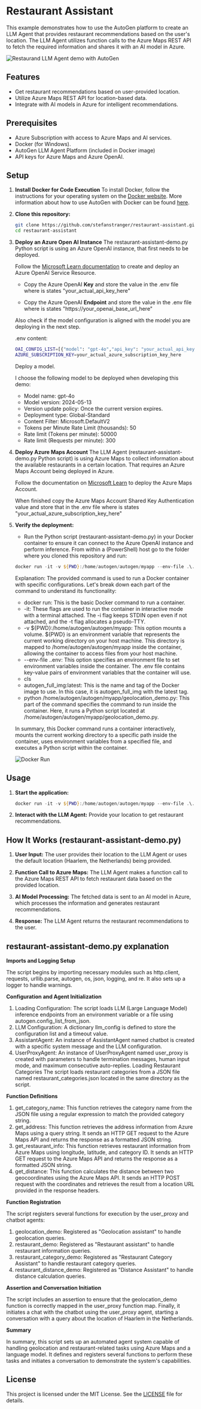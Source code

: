 # Restaurant Assistant

This example demonstrates how to use the AutoGen platform to create an LLM Agent that provides restaurant recommendations based on the user's location. The LLM Agent utilizes function calls to the Azure Maps REST API to fetch the required information and shares it with an AI model in Azure.

![Restaurand LLM Agent demo with AutoGen](AutoGen-Restaurant-demo.gif)

## Features

- Get restaurant recommendations based on user-provided location.
- Utilize Azure Maps REST API for location-based data.
- Integrate with AI models in Azure for intelligent recommendations.

## Prerequisites

- Azure Subscription with access to Azure Maps and AI services.
- Docker (for Windows).
- AutoGen LLM Agent Platform (included in Docker image)
- API keys for Azure Maps and Azure OpenAI.

## Setup

1. **Install Docker for Code Execution**
   To install Docker, follow the instructions for your operating system on the [Docker website](https://docs.docker.com/get-docker/).
   More information about how to use AutoGen with Docker can be found [here](https://microsoft.github.io/autogen/docs/installation/Docker).

1. **Clone this repository:**

    ```sh
    git clone https://github.com/stefanstranger/restaurant-assistant.git
    cd restaurant-assistant
    ```

1. **Deploy an Azure Open AI Instance**
   The restaurant-assistant-demo.py Python script is using an Azure OpenAI instance, that first needs to be deployed.

   Follow the [Microsoft Learn documentation](https://learn.microsoft.com/en-us/azure/ai-services/openai/how-to/create-resource) to create and deploy an Azure OpenAI Service Resource.

   - Copy the Azure OpenAI **Key** and store the value in the .env file where is states "your_actual_api_key_here"

   - Copy the Azure OpenAI **Endpoint** and store the value in the .env file where is states "https://your_openai_base_url_here"
  
    Also check if the model configuration is aligned with the model you are deploying in the next step.

   .env content:

   ```bash
   OAI_CONFIG_LIST=[{"model": "gpt-4o","api_key": "your_actual_api_key_here","base_url": "https://your_openai_base_url_here","api_type": "azure","api_version": "2023-03-15-preview"}] 
   AZURE_SUBSCRIPTION_KEY=your_actual_azure_subscription_key_here
    ```

   Deploy a model.

   I choose the following model to be deployed when developing this demo:
   - Model name: gpt-4o
   - Model version: 2024-05-13
   - Version update policy: Once the current version expires.
   - Deployment type: Global-Standard
   - Content Filter: Microsoft.DefaultV2
   - Tokens per Minute Rate Limit (thousands): 50
   - Rate limit (Tokens per minute): 50000
   - Rate limit (Requests per minute): 300

1. **Deploy Azure Maps Account**
   The LLM Agent (restaurant-assistant-demo.py Python script) is using Azure Maps to collect information about the available restaurants in a certain location. That requires an Azure Maps Account being deployed in Azure.

   Follow the documentation on [Microsoft Learn](https://learn.microsoft.com/en-us/azure/azure-maps/how-to-manage-account-keys#create-a-new-account) to deploy the Azure Maps Account.

   When finished copy the Azure Maps Account Shared Key Authentication value and store that in the .env file where is states "your_actual_azure_subscription_key_here"


1. **Verify the deployment:**
    - Run the Python script (restaurant-assistant-demo.py) in your Docker container to ensure it can connect to the Azure OpenAI instance and perform inference.
    From within a (PowerShell) host go to the folder where you cloned this repository and run:

    ```powershell
    docker run -it -v ${PWD}:/home/autogen/autogen/myapp --env-file .\.env autogen_full_img:latest python /home/autogen/autogen/myapp/restaurant-assistant-demo.py
    ```

    Explanation:
    The provided command is used to run a Docker container with specific configurations. Let's break down each part of the command to understand its functionality:

    - docker run: This is the basic Docker command to run a container.
    - -it: These flags are used to run the container in interactive mode with a terminal attached. The -i flag keeps STDIN open even if not attached, and the -t flag allocates a pseudo-TTY.
    - -v ${PWD}:/home/autogen/autogen/myapp: This option mounts a volume. ${PWD} is an environment variable that represents the current working directory on your host machine. This directory is mapped to /home/autogen/autogen/myapp inside the container, allowing the container to access files from your host machine.
    - --env-file .\.env: This option specifies an environment file to set environment variables inside the container. The .env file contains key-value pairs of environment variables that the container will use.
    - cls
    - autogen_full_img:latest: This is the name and tag of the Docker image to use. In this case, it is autogen_full_img with the latest tag.
    - python /home/autogen/autogen/myapp/geolocation_demo.py: This part of the command specifies the command to run inside the container. Here, it runs a Python script located at /home/autogen/autogen/myapp/geolocation_demo.py.
    
    In summary, this Docker command runs a container interactively, mounts the current working directory to a specific path inside the container, uses environment variables from a specified file, and executes a Python script within the container.

    
      
    ![Docker Run](dockerrun.png)

## Usage

1. **Start the application:**
    ```powershell
    docker run -it -v ${PWD}:/home/autogen/autogen/myapp --env-file .\.env autogen_full_img:latest python /home/autogen/autogen/myapp/restaurant-assistant-demo.py
    ```

2. **Interact with the LLM Agent:**
    Provide your location to get restaurant recommendations.

## How It Works (restaurant-assistant-demo.py)

1. **User Input:**
    The user provides their location to the LLM Agent or uses the default location (Haarlem, the Netherlands) being provided.

2. **Function Call to Azure Maps:**
    The LLM Agent makes a function call to the Azure Maps REST API to fetch restaurant data based on the provided location.

3. **AI Model Processing:**
    The fetched data is sent to an AI model in Azure, which processes the information and generates restaurant recommendations.

4. **Response:**
    The LLM Agent returns the restaurant recommendations to the user.

## restaurant-assistant-demo.py explanation

**Imports and Logging Setup**

The script begins by importing necessary modules such as http.client, requests, urllib.parse, autogen, os, json, logging, and re. It also sets up a logger to handle warnings.

**Configuration and Agent Initialization**

1. Loading Configuration: The script loads LLM (Large Language Model) inference endpoints from an environment variable or a file using autogen.config_list_from_json.
1. LLM Configuration: A dictionary llm_config is defined to store the configuration list and a timeout value.
1. AssistantAgent: An instance of AssistantAgent named chatbot is created with a specific system message and the LLM configuration.
1. UserProxyAgent: An instance of UserProxyAgent named user_proxy is created with parameters to handle termination messages, human input mode, and maximum consecutive auto-replies.
Loading Restaurant Categories
The script loads restaurant categories from a JSON file named restaurant_categories.json located in the same directory as the script.

**Function Definitions**

1. get_category_name: This function retrieves the category name from the JSON file using a regular expression to match the provided category string.
1. get_address: This function retrieves the address information from Azure Maps using a query string. It sends an HTTP GET request to the Azure Maps API and returns the response as a formatted JSON string.
1. get_restaurant_info: This function retrieves restaurant information from Azure Maps using longitude, latitude, and category ID. It sends an HTTP GET request to the Azure Maps API and returns the response as a formatted JSON string.
1. get_distance: This function calculates the distance between two geocoordinates using the Azure Maps API. It sends an HTTP POST request with the coordinates and retrieves the result from a location URL provided in the response headers.

**Function Registration**

The script registers several functions for execution by the user_proxy and chatbot agents:

1. geolocation_demo: Registered as "Geolocation assistant" to handle geolocation queries.
1. restaurant_demo: Registered as "Restaurant assistant" to handle restaurant information queries.
1. restaurant_category_demo: Registered as "Restaurant Category Assistant" to handle restaurant category queries.
1. restaurant_distance_demo: Registered as "Distance Assistant" to handle distance calculation queries.

**Assertion and Conversation Initiation**

The script includes an assertion to ensure that the geolocation_demo function is correctly mapped in the user_proxy function map. Finally, it initiates a chat with the chatbot using the user_proxy agent, starting a conversation with a query about the location of Haarlem in the Netherlands.

**Summary**

In summary, this script sets up an automated agent system capable of handling geolocation and restaurant-related tasks using Azure Maps and a language model. It defines and registers several functions to perform these tasks and initiates a conversation to demonstrate the system's capabilities.

## License

This project is licensed under the MIT License. See the [LICENSE](LICENSE) file for details.
